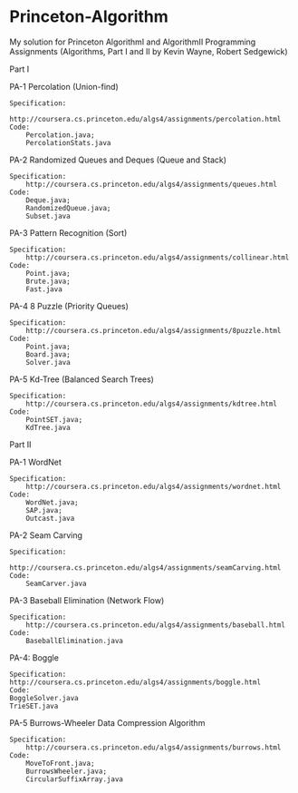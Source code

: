 # Princeton-Algorithm
My solution for Princeton AlgorithmI and AlgorithmII
Programming Assignments (Algorithms, Part I and II by Kevin Wayne, Robert Sedgewick)

Part I

PA-1 Percolation (Union-find)

    Specification: 
        http://coursera.cs.princeton.edu/algs4/assignments/percolation.html
    Code:
        Percolation.java;
        PercolationStats.java
PA-2 Randomized Queues and Deques (Queue and Stack)

    Specification:
        http://coursera.cs.princeton.edu/algs4/assignments/queues.html
    Code:
        Deque.java;
        RandomizedQueue.java;
        Subset.java
PA-3 Pattern Recognition (Sort)

    Specification:
        http://coursera.cs.princeton.edu/algs4/assignments/collinear.html
    Code:
        Point.java;
        Brute.java;
        Fast.java
PA-4 8 Puzzle (Priority Queues)

    Specification:
        http://coursera.cs.princeton.edu/algs4/assignments/8puzzle.html
    Code:
        Point.java;
        Board.java;
        Solver.java
PA-5 Kd-Tree (Balanced Search Trees)

    Specification:
        http://coursera.cs.princeton.edu/algs4/assignments/kdtree.html
    Code:
        PointSET.java;
        KdTree.java
Part II

PA-1 WordNet

    Specification: 
        http://coursera.cs.princeton.edu/algs4/assignments/wordnet.html
    Code:
        WordNet.java;
        SAP.java;
        Outcast.java
PA-2 Seam Carving

    Specification: 
        http://coursera.cs.princeton.edu/algs4/assignments/seamCarving.html
    Code:
        SeamCarver.java
PA-3 Baseball Elimination (Network Flow)

    Specification: 
        http://coursera.cs.princeton.edu/algs4/assignments/baseball.html
    Code:
        BaseballElimination.java
PA-4: Boggle

    Specification:
	http://coursera.cs.princeton.edu/algs4/assignments/boggle.html
    Code:
	BoggleSolver.java
	TrieSET.java
PA-5 Burrows-Wheeler Data Compression Algorithm

    Specification: 
        http://coursera.cs.princeton.edu/algs4/assignments/burrows.html
    Code:
        MoveToFront.java;
        BurrowsWheeler.java;
        CircularSuffixArray.java
